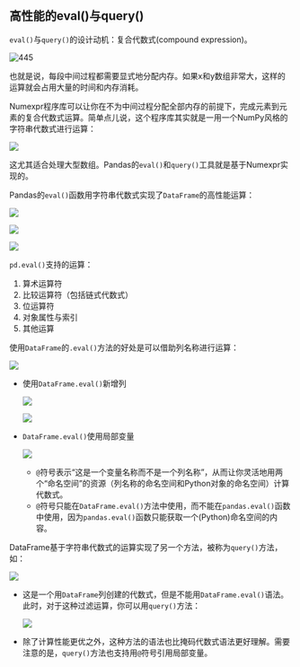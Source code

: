## 高性能的eval()与query()

`eval()`与`query()`的设计动机：复合代数式(compound expression)。

![445](https://chua-n.gitee.io/figure-bed/notebook/Python/445.png)

也就是说，每段中间过程都需要显式地分配内存。如果x和y数组非常大，这样的运算就会占用大量的时间和内存消耗。

Numexpr程序库可以让你在不为中间过程分配全部内存的前提下，完成元素到元素的复合代数式运算。简单点儿说，这个程序库其实就是一用一个NumPy风格的字符串代数式进行运算：

![](https://chua-n.gitee.io/figure-bed/notebook/Python/446.png)

这尤其适合处理大型数组。Pandas的`eval()`和`query()`工具就是基于Numexpr实现的。

Pandas的`eval()`函数用字符串代数式实现了`DataFrame`的高性能运算：

![](https://chua-n.gitee.io/figure-bed/notebook/Python/447.png)

![](https://chua-n.gitee.io/figure-bed/notebook/Python/448.png)

![](https://chua-n.gitee.io/figure-bed/notebook/Python/449.png)

`pd.eval()`支持的运算：

1. 算术运算符
2. 比较运算符（包括链式代数式）
3. 位运算符
4. 对象属性与索引
5. 其他运算

使用`DataFrame`的`.eval()`方法的好处是可以借助列名称进行运算：

![](https://chua-n.gitee.io/figure-bed/notebook/Python/450.png)

- 使用`DataFrame.eval()`新增列

    ![](https://chua-n.gitee.io/figure-bed/notebook/Python/451.png)

    ![](https://chua-n.gitee.io/figure-bed/notebook/Python/452.png)

- `DataFrame.eval()`使用局部变量

    ![](https://chua-n.gitee.io/figure-bed/notebook/Python/453.png)

    - `@`符号表示“这是一个变量名称而不是一个列名称”，从而让你灵活地用两个“命名空间”的资源（列名称的命名空间和Python对象的命名空间）计算代数式。
    - `@`符号只能在`DataFrame.eval()`方法中使用，而不能在`pandas.eval()`函数中使用，因为`pandas.eval()`函数只能获取一个(Python)命名空间的内容。

DataFrame基于字符串代数式的运算实现了另一个方法，被称为`query()`方法，如：

![](https://chua-n.gitee.io/figure-bed/notebook/Python/454.png)

- 这是一个用`DataFrame`列创建的代数式，但是不能用`DataFrame.eval()`语法。此时，对于这种过滤运算，你可以用`query()`方法：

    ![](https://chua-n.gitee.io/figure-bed/notebook/Python/455.png)

- 除了计算性能更优之外，这种方法的语法也比掩码代数式语法更好理解。需要注意的是，`query()`方法也支持用`@`符号引用局部变量。